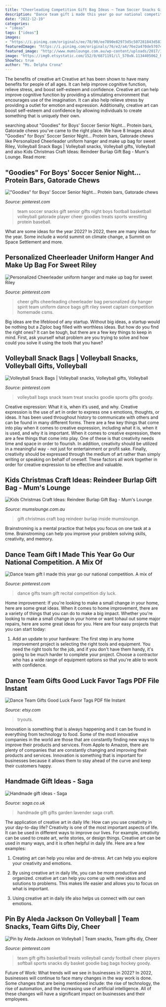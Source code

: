 ```yaml
---
title: "Cheerleading Competition Gift Bag Ideas ~ Team Soccer Snacks Gift Senior Gifts Night Boys Football Basketball Volleyball Gatorade Player Cheer Goodies Treats Sports Wrestling Protein Baseball"
description: "Dance team gift i made this year go our national competition. a mix of"
date: "2022-12-19"
categories:
- "ideas"
tags: ["ideas"]
images:
- "https://i.pinimg.com/originals/ee/78/90/ee7890e82973d5c507281843d583b5f4.jpg"
featuredImage: "https://i.pinimg.com/originals/76/e2/a4/76e2a470de57074ee466f10318e15584.jpg"
featured_image: "http://www.mumslounge.com.au/wp-content/uploads/2017/12/reindeer-burlap-gift-bag-CAC-7.jpg"
image: "https://img0.etsystatic.com/152/0/6871191/il_570xN.1134405062_hojw.jpg"
ShowToc: true
author: "Ms. Delpha Crona"
---
```



The benefits of creative art
Creative art has been shown to have many benefits for people of all ages. It can help improve cognitive function, relieve stress, and boost self-esteem and confidence.
Creative art can help improve cognitive function by providing a stimulating environment that encourages use of the imagination. It can also help relieve stress by providing a outlet for emotion and expression. Additionally, creative art can boost self-esteem and confidence by allowing individuals to create something that is uniquely their own.

	

		
searching about &quot;Goodies&quot; for Boys&#039; Soccer Senior Night... Protein bars, Gatorade chews you've came to the right place. We have 8 Images about &quot;Goodies&quot; for Boys&#039; Soccer Senior Night... Protein bars, Gatorade chews like Personalized Cheerleader uniform hanger and make up bag for sweet Riley, Volleyball Snack Bags | Volleyball snacks, Volleyball gifts, Volleyball and also Kids Christmas Craft Ideas: Reindeer Burlap Gift Bag - Mum&#039;s Lounge. Read more:
		
    
## &quot;Goodies&quot; For Boys&#039; Soccer Senior Night... Protein Bars, Gatorade Chews

<img loading=lazy src="https://i.pinimg.com/originals/db/e7/0a/dbe70ac468309471096a5763119d227b.jpg" onerror="this.onerror=null;this.src='https://tse1.mm.bing.net/th?id=OIP.yEnhOD9odCZoRP_HilJ6JAHaKh&amp;pid=15.1';" alt="&quot;Goodies&quot; for Boys&#039; Soccer Senior Night... Protein bars, Gatorade chews">

_Source: pinterest.com_

>team soccer snacks gift senior gifts night boys football basketball volleyball gatorade player cheer goodies treats sports wrestling protein baseball. 

	

What are some ideas for the year 2022?
In 2022, there are many ideas for the year. Some include a world summit on climate change, a Summit on Space Settlement and more.

    
## Personalized Cheerleader Uniform Hanger And Make Up Bag For Sweet Riley

<img loading=lazy src="https://i.pinimg.com/originals/8c/3a/43/8c3a43267e852781605d39887a5cab11.jpg" onerror="this.onerror=null;this.src='https://tse3.mm.bing.net/th?id=OIP.0UolXSYLcKaOXvFJ3ki7AwHaFj&amp;pid=15.1';" alt="Personalized Cheerleader uniform hanger and make up bag for sweet Riley">

_Source: pinterest.com_

>cheer gifts cheerleading cheerleader bag personalized diy hanger spirit team uniform dance bags gift riley sweet captain competition homemade csms. 

	

Big ideas are the lifeblood of any startup. Without big ideas, a startup would be nothing but a Ziploc bag filled with worthless ideas. But how do you find the right ones? It can be tough, but there are a few key things to keep in mind. First, ask yourself what problem are you trying to solve and how could you solve it using the tools that you have?

    
## Volleyball Snack Bags | Volleyball Snacks, Volleyball Gifts, Volleyball

<img loading=lazy src="https://i.pinimg.com/originals/76/e2/a4/76e2a470de57074ee466f10318e15584.jpg" onerror="this.onerror=null;this.src='https://tse2.mm.bing.net/th?id=OIP.NEQ5irSxhiqAI0uDYfIpdQHaJ4&amp;pid=15.1';" alt="Volleyball Snack Bags | Volleyball snacks, Volleyball gifts, Volleyball">

_Source: pinterest.com_

>volleyball bags snack team treat snacks goodie sports gifts goody. 

	

Creative expression: What it is, when it’s used, and why.
Creative expression is the use of art in order to express one s emotions, thoughts, or ideas. It has been used throughout history to communicate with others and can be found in many different forms. There are a few key things that come into play when it comes to creative expression, including what it is, when it is used, and why it is important.
When it comes to creative expression, there are a few things that come into play. One of these is that creativity needs time and space in order to flourish. In addition, creativity should be utilized in a meaningful way - not just for entertainment or profit sake. Finally, creativity should be expressed through the medium of art rather than simply writing or speaking on behalf of oneself. These factors all work together in order for creative expression to be effective and valuable.

    
## Kids Christmas Craft Ideas: Reindeer Burlap Gift Bag - Mum&#039;s Lounge

<img loading=lazy src="http://www.mumslounge.com.au/wp-content/uploads/2017/12/reindeer-burlap-gift-bag-CAC-7.jpg" onerror="this.onerror=null;this.src='https://tse2.mm.bing.net/th?id=OIP.iAirGRqFXlzxnYab8N_sNAHaE6&amp;pid=15.1';" alt="Kids Christmas Craft Ideas: Reindeer Burlap Gift Bag - Mum&#039;s Lounge">

_Source: mumslounge.com.au_

>gift christmas craft bag reindeer burlap inside mumslounge. 

	

Brainstroming is a mental practice that helps you focus on one task at a time. Brainstroming can help you improve your problem solving skills, creativity, and memory.

    
## Dance Team Gift I Made This Year Go Our National Competition. A Mix Of

<img loading=lazy src="https://i.pinimg.com/736x/87/e5/85/87e5854dd5c0d0553ad6ec08f2b19d17.jpg" onerror="this.onerror=null;this.src='https://tse4.mm.bing.net/th?id=OIP.K6578jXNdkkyGjVc3alRvgHaJ3&amp;pid=15.1';" alt="Dance team gift I made this year go our national competition. A mix of">

_Source: pinterest.com_

>dance gifts team gift recital competition diy luck. 

	

Home improvement: If you're looking to make a small change in your home, here are some great ideas.
When it comes to home improvement, there are a variety of things that you can do to make a big impact. Whether you're looking to make a small change in your home or want tohaul out some major repairs, here are some great ideas for you. Here are four easy projects that you can start today:
1) Add an update to your hardware: The first step in any home improvement project is selecting the right tools and equipment. You need the right tools for the job, and if you don't have them handy, it's going to be much harder to complete your project. Choose a contractor who has a wide range of equipment options so that you're able to work with confidence.

    
## Dance Team Gifts Good Luck Favor Tags PDF File Instant

<img loading=lazy src="https://img0.etsystatic.com/152/0/6871191/il_570xN.1134405062_hojw.jpg" onerror="this.onerror=null;this.src='https://tse2.mm.bing.net/th?id=OIP.CpSifTNz-jPlG_y7-dmDAgHaIS&amp;pid=15.1';" alt="Dance Team Gifts Good Luck Favor Tags PDF file Instant">

_Source: etsy.com_

>tryouts. 

	

Innovation is something that is always happening and it can be found in everything from technology to food. Some of the most innovative companies in the world are those that are constantly finding new ways to improve their products and services. From Apple to Amazon, there are plenty of companies that are constantly changing and improving their products and services. Innovation is something that is important for businesses because it allows them to stay ahead of the curve and keep their customers happy.

    
## Handmade Gift Ideas - Saga

<img loading=lazy src="http://www.saga.co.uk/contentlibrary/saga/publishing/verticals/home-and-garden/crafts-and-hobbies/gifts/lavender_heart_294977126.jpg" onerror="this.onerror=null;this.src='https://tse3.mm.bing.net/th?id=OIP.X5FOdUMjqY2s4UipJwy6kAHaFj&amp;pid=15.1';" alt="Handmade gift ideas - Saga">

_Source: saga.co.uk_

>handmade gift gifts garden lavender saga craft. 

	

The application of creative art in daily life: How can you use creativity in your day-to-day life?
Creativity is one of the most important aspects of life. It can be used in different ways to improve our lives. For example, creativity can be used to create art, write stories, or design things. Creative art can be used in many ways, and it is often helpful in daily life. Here are a few examples: 
1) Creating art can help you relax and de-stress. Art can help you explore your creativity and emotions.

2) By using creative art in daily life, you can be more productive and organized. creative art can help you come up with new ideas and solutions to problems. This makes life easier and allows you to focus on what is important.

3) Using creative art in daily life also helps us connect with our own emotions.

    
## Pin By Aleda Jackson On Volleyball | Team Snacks, Team Gifts Diy, Cheer

<img loading=lazy src="https://i.pinimg.com/originals/ee/78/90/ee7890e82973d5c507281843d583b5f4.jpg" onerror="this.onerror=null;this.src='https://tse4.mm.bing.net/th?id=OIP.qwkS54jsNdE_GXUZSr1dugHaJ4&amp;pid=15.1';" alt="Pin by Aleda Jackson on Volleyball | Team snacks, Team gifts diy, Cheer">

_Source: pinterest.com_

>team gift gifts basketball treats volleyball candy football cheer players softball sports snacks diy basket goodie bag bags hockey goody. 

	

Future of Work: What trends will we see in businesses in 2022?
In 2022, businesses will continue to face many changes in the way work is done. Some changes that are being mentioned include: the rise of technology, the rise of automation, and the increasing use of artificial intelligence. All of these changes will have a significant impact on businesses and their employees.

